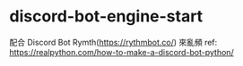 # discord-bot-engine-start
配合 Discord Bot Rymth(https://rythmbot.co/) 來亂頻
ref: https://realpython.com/how-to-make-a-discord-bot-python/